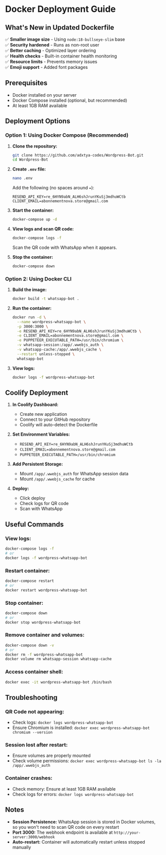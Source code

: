 # Docker Deployment Guide

## What's New in Updated Dockerfile

✅ **Smaller image size** - Using `node:18-bullseye-slim` base  
✅ **Security hardened** - Runs as non-root user  
✅ **Better caching** - Optimized layer ordering  
✅ **Health checks** - Built-in container health monitoring  
✅ **Resource limits** - Prevents memory issues  
✅ **Emoji support** - Added font packages  

## Prerequisites
- Docker installed on your server
- Docker Compose installed (optional, but recommended)
- At least 1GB RAM available

## Deployment Options

### Option 1: Using Docker Compose (Recommended)

1. **Clone the repository:**
   ```bash
   git clone https://github.com/adxtya-codes/Wordpress-Bot.git
   cd Wordpress-Bot
   ```

2. **Create `.env` file:**
   ```bash
   nano .env
   ```
   
   Add the following (no spaces around `=`):
   ```
   RESEND_API_KEY=re_6HYN9abN_ALH6shJrunYKuSj3mdhuWCtb
   CLIENT_EMAIL=abonnementnova.store@gmail.com
   ```

3. **Start the container:**
   ```bash
   docker-compose up -d
   ```

4. **View logs and scan QR code:**
   ```bash
   docker-compose logs -f
   ```
   Scan the QR code with WhatsApp when it appears.

5. **Stop the container:**
   ```bash
   docker-compose down
   ```

### Option 2: Using Docker CLI

1. **Build the image:**
   ```bash
   docker build -t whatsapp-bot .
   ```

2. **Run the container:**
   ```bash
   docker run -d \
     --name wordpress-whatsapp-bot \
     -p 3000:3000 \
     -e RESEND_API_KEY=re_6HYN9abN_ALH6shJrunYKuSj3mdhuWCtb \
     -e CLIENT_EMAIL=abonnementnova.store@gmail.com \
     -e PUPPETEER_EXECUTABLE_PATH=/usr/bin/chromium \
     -v whatsapp-session:/app/.wwebjs_auth \
     -v whatsapp-cache:/app/.wwebjs_cache \
     --restart unless-stopped \
     whatsapp-bot
   ```

3. **View logs:**
   ```bash
   docker logs -f wordpress-whatsapp-bot
   ```

## Coolify Deployment

1. **In Coolify Dashboard:**
   - Create new application
   - Connect to your GitHub repository
   - Coolify will auto-detect the Dockerfile

2. **Set Environment Variables:**
   - `RESEND_API_KEY=re_6HYN9abN_ALH6shJrunYKuSj3mdhuWCtb`
   - `CLIENT_EMAIL=abonnementnova.store@gmail.com`
   - `PUPPETEER_EXECUTABLE_PATH=/usr/bin/chromium`

3. **Add Persistent Storage:**
   - Mount `/app/.wwebjs_auth` for WhatsApp session data
   - Mount `/app/.wwebjs_cache` for cache

4. **Deploy:**
   - Click deploy
   - Check logs for QR code
   - Scan with WhatsApp

## Useful Commands

### View logs:
```bash
docker-compose logs -f
# or
docker logs -f wordpress-whatsapp-bot
```

### Restart container:
```bash
docker-compose restart
# or
docker restart wordpress-whatsapp-bot
```

### Stop container:
```bash
docker-compose down
# or
docker stop wordpress-whatsapp-bot
```

### Remove container and volumes:
```bash
docker-compose down -v
# or
docker rm -f wordpress-whatsapp-bot
docker volume rm whatsapp-session whatsapp-cache
```

### Access container shell:
```bash
docker exec -it wordpress-whatsapp-bot /bin/bash
```

## Troubleshooting

### QR Code not appearing:
- Check logs: `docker logs wordpress-whatsapp-bot`
- Ensure Chromium is installed: `docker exec wordpress-whatsapp-bot chromium --version`

### Session lost after restart:
- Ensure volumes are properly mounted
- Check volume permissions: `docker exec wordpress-whatsapp-bot ls -la /app/.wwebjs_auth`

### Container crashes:
- Check memory: Ensure at least 1GB RAM available
- Check logs for errors: `docker logs wordpress-whatsapp-bot`

## Notes

- **Session Persistence:** WhatsApp session is stored in Docker volumes, so you won't need to scan QR code on every restart
- **Port 3000:** The webhook endpoint is available at `http://your-server:3000/webhook`
- **Auto-restart:** Container will automatically restart unless stopped manually
